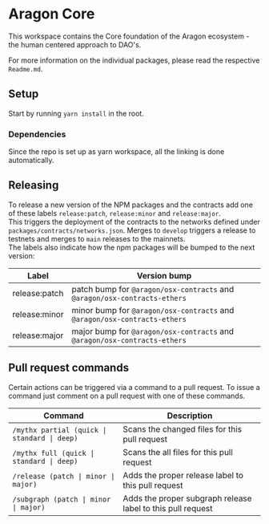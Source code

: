 # Aragon Core

This workspace contains the Core foundation of the Aragon ecosystem - the human centered approach to DAO's.

For more information on the individual packages, please read the respective `Readme.md`.

## Setup

Start by running `yarn install` in the root.

### Dependencies

Since the repo is set up as yarn workspace, all the linking is done automatically.

## Releasing

To release a new version of the NPM packages and the contracts add one of these labels `release:patch`, `release:minor` and `release:major`.  
This triggers the deployment of the contracts to the networks defined under `packages/contracts/networks.json`. Merges to `develop` triggers a release to testnets and merges to `main` releases to the mainnets.  
The labels also indicate how the npm packages will be bumped to the next version:

| Label         | Version bump                                                              |
| ------------- | ------------------------------------------------------------------------- |
| release:patch | patch bump for `@aragon/osx-contracts` and `@aragon/osx-contracts-ethers` |
| release:minor | minor bump for `@aragon/osx-contracts` and `@aragon/osx-contracts-ethers` |
| release:major | major bump for `@aragon/osx-contracts` and `@aragon/osx-contracts-ethers` |

## Pull request commands

Certain actions can be triggered via a command to a pull request. To issue a command just comment on a pull request with one of these commands.

| Command                                      | Description                                                 |
| -------------------------------------------- | ----------------------------------------------------------- |
| `/mythx partial (quick \| standard \| deep)` | Scans the changed files for this pull request               |
| `/mythx full (quick \| standard \| deep)`    | Scans the all files for this pull request                   |
| `/release (patch \| minor \| major)`         | Adds the proper release label to this pull request          |
| `/subgraph (patch \| minor \| major)`        | Adds the proper subgraph release label to this pull request |
